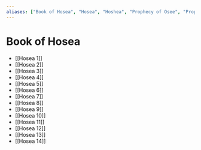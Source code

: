 ```yaml
---
aliases: ["Book of Hosea", "Hosea", "Hoshea", "Prophecy of Osee", "Prophetia Osee", "הושע", "Ὡσηέ"]
---
```



# Book of Hosea
- [[Hosea 1]]
- [[Hosea 2]]
- [[Hosea 3]]
- [[Hosea 4]]
- [[Hosea 5]]
- [[Hosea 6]]
- [[Hosea 7]]
- [[Hosea 8]]
- [[Hosea 9]]
- [[Hosea 10]]
- [[Hosea 11]]
- [[Hosea 12]]
- [[Hosea 13]]
- [[Hosea 14]]

